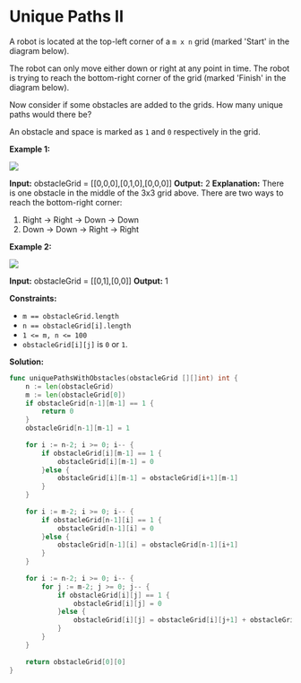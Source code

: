 # Unique Paths II

A robot is located at the top-left corner of a  `m x n`  grid (marked 'Start' in the diagram below).

The robot can only move either down or right at any point in time. The robot is trying to reach the bottom-right corner of the grid (marked 'Finish' in the diagram below).

Now consider if some obstacles are added to the grids. How many unique paths would there be?

An obstacle and space is marked as  `1`  and  `0`  respectively in the grid.

**Example 1:**

![](https://assets.leetcode.com/uploads/2020/11/04/robot1.jpg)

**Input:** obstacleGrid = [[0,0,0],[0,1,0],[0,0,0]]
**Output:** 2
**Explanation:** There is one obstacle in the middle of the 3x3 grid above.
There are two ways to reach the bottom-right corner:
1. Right -> Right -> Down -> Down
2. Down -> Down -> Right -> Right

**Example 2:**

![](https://assets.leetcode.com/uploads/2020/11/04/robot2.jpg)

**Input:** obstacleGrid = [[0,1],[0,0]]
**Output:** 1

**Constraints:**

-   `m == obstacleGrid.length`
-   `n == obstacleGrid[i].length`
-   `1 <= m, n <= 100`
-   `obstacleGrid[i][j]`  is  `0`  or  `1`.

**Solution:**

```go
func uniquePathsWithObstacles(obstacleGrid [][]int) int {
    n := len(obstacleGrid)
    m := len(obstacleGrid[0])
    if obstacleGrid[n-1][m-1] == 1 {
        return 0
    }
    obstacleGrid[n-1][m-1] = 1
    
    for i := n-2; i >= 0; i-- {
        if obstacleGrid[i][m-1] == 1 {
            obstacleGrid[i][m-1] = 0
        }else {
            obstacleGrid[i][m-1] = obstacleGrid[i+1][m-1]
        }
    }
    
    for i := m-2; i >= 0; i-- {
        if obstacleGrid[n-1][i] == 1 {
            obstacleGrid[n-1][i] = 0
        }else {
            obstacleGrid[n-1][i] = obstacleGrid[n-1][i+1]
        }
    }
    
    for i := n-2; i >= 0; i-- {
        for j := m-2; j >= 0; j-- {
            if obstacleGrid[i][j] == 1 {
                obstacleGrid[i][j] = 0
            }else {
                obstacleGrid[i][j] = obstacleGrid[i][j+1] + obstacleGrid[i+1][j]
            }
        }
    }
    
    return obstacleGrid[0][0]
}
```